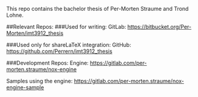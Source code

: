 This repo contains the bachelor thesis of Per-Morten Straume and Trond Lohne.

##Relevant Repos:
###Used for writing:
GitLab: https://bitbucket.org/Per-Morten/imt3912_thesis

###Used only for shareLaTeX integration:
GitHub: https://github.com/Perrern/imt3912_thesis

###Development Repos:
Engine: https://gitlab.com/per-morten.straume/nox-engine

Samples using the engine: https://gitlab.com/per-morten.straume/nox-engine-sample